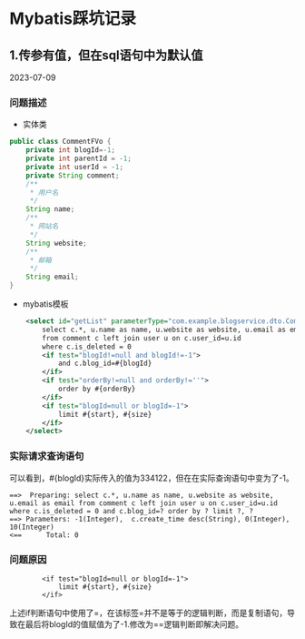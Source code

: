 # Mybatis踩坑记录

## 1.传参有值，但在sql语句中为默认值

2023-07-09

### 问题描述
- 实体类
```java
public class CommentFVo {
    private int blogId=-1;
    private int parentId = -1;
    private int userId = -1;
    private String comment;
    /**
     * 用户名
     */
    String name;
    /**
     * 网站名
     */
    String website;
    /**
     * 邮箱
     */
    String email;
}
```
- mybatis模板
```xml
    <select id="getList" parameterType="com.example.blogservice.dto.CommentDto" resultMap="CommentVoMap">
        select c.*, u.name as name, u.website as website, u.email as email
        from comment c left join user u on c.user_id=u.id
        where c.is_deleted = 0
        <if test="blogId!=null and blogId!=-1">
            and c.blog_id=#{blogId}
        </if>
        <if test="orderBy!=null and orderBy!=''">
            order by #{orderBy}
        </if>
        <if test="blogId=null or blogId=-1">
            limit #{start}, #{size}
        </if>
    </select>
```
### 实际请求查询语句

可以看到，#{blogId}实际传入的值为334122，但在在实际查询语句中变为了-1。
```
==>  Preparing: select c.*, u.name as name, u.website as website, u.email as email from comment c left join user u on c.user_id=u.id where c.is_deleted = 0 and c.blog_id=? order by ? limit ?, ?
==> Parameters: -1(Integer),  c.create_time desc(String), 0(Integer), 10(Integer)
<==      Total: 0
```
### 问题原因
```
        <if test="blogId=null or blogId=-1">
            limit #{start}, #{size}
        </if>
```
上述if判断语句中使用了=，在该标签=并不是等于的逻辑判断，而是复制语句，导致在最后将blogId的值赋值为了-1.修改为==逻辑判断即解决问题。

